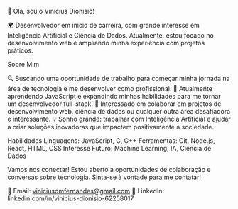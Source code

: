 👋 Olá, sou o Vinicius Dionisio!

🌍 Desenvolvedor em início de carreira, com grande interesse em Inteligência Artificial e Ciência de Dados. 
Atualmente, estou focado no desenvolvimento web e ampliando minha experiência com projetos práticos.

Sobre Mim

🔍 Buscando uma oportunidade de trabalho para começar minha jornada na área de tecnologia e me desenvolver como profissional.
🌱 Atualmente aprendendo JavaScript e expandindo minhas habilidades para me tornar um desenvolvedor full-stack.
🤝 Interessado em colaborar em projetos de desenvolvimento web, ciência de dados ou qualquer outra área desafiadora e interessante.
💡 Sonho grande: trabalhar com Inteligência Artificial e ajudar a criar soluções inovadoras que impactem positivamente a sociedade.

Habilidades
Linguagens: JavaScript, C, C++
Ferramentas: Git, Node.js, React, HTML, CSS
Interesse Futuro: Machine Learning, IA, Ciência de Dados

Vamos nos conectar!
Estou aberto a oportunidades de colaboração e conversas sobre tecnologia. Sinta-se à vontade para me contatar!

📧 Email: viniciusdmfernandes@gmail.com
💼 LinkedIn: linkedin.com/in/vinicius-dionisio-62258017

